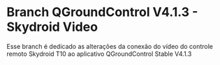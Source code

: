 # Branch QGroundControl V4.1.3 - Skydroid Video

Esse branch é dedicado as alterações da conexão do vídeo do controle remoto Skydroid T10 ao aplicativo QGroundControl Stable V4.1.3

